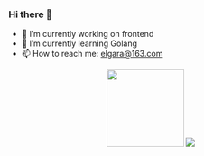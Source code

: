 ### Hi there 👋

- 🔭 I’m currently working on frontend
- 🌱 I’m currently learning Golang
- 📫 How to reach me: elgara@163.com

<!-- [![Anurag's github stats](https://github-readme-stats.vercel.app/api?username=Elgar17)](https://github.com/anuraghazra/github-readme-stats)  -->

<div align="center">
<img height="137px" src="https://github-readme-stats.vercel.app/api?username=Elgar17&hide_title=true&hide_border=true&show_icons=trueline_height=21&text_color=000&icon_color=000&bg_color=0,ea6161,ffc64d,fffc4d,52fa5a&theme=graywhite" />
<img src="https://github-readme-stats.vercel.app/api/top-langs/?username=Elgar17&hide_title=true&hide_border=true&layout=compact&langs_count=6&text_color=000&icon_color=fff&bg_color=0,52fa5a,4dfcff,c64dff&theme=graywhite" />
</div>
